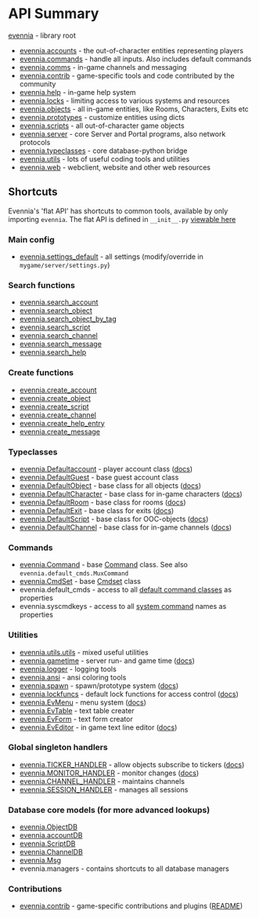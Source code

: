 # API Summary 

[evennia](api/evennia.md) - library root
- [evennia.accounts](evennia.accounts) - the out-of-character entities representing players
- [evennia.commands](evennia.commands) - handle all inputs. Also includes default commands
- [evennia.comms](evennia.comms) - in-game channels and messaging
- [evennia.contrib](evennia.contrib) - game-specific tools and code contributed by the community
- [evennia.help](evennia.help) - in-game help system
- [evennia.locks](evennia.locks) - limiting access to various systems and resources
- [evennia.objects](evennia.objects) - all in-game entities, like Rooms, Characters, Exits etc
- [evennia.prototypes](evennia.prototypes) - customize entities using dicts
- [evennia.scripts](evennia.scripts) - all out-of-character game objects
- [evennia.server](evennia.server) - core Server and Portal programs, also network protocols
- [evennia.typeclasses](evennia.typeclasses) - core database-python bridge
- [evennia.utils](evennia.utils) - lots of useful coding tools and utilities
- [evennia.web](evennia.web) - webclient, website and other web resources


## Shortcuts

Evennia's 'flat API' has shortcuts to common tools, available by only importing `evennia`.
The flat API is defined in `__init__.py` [viewable here](github:evennia/__init__.py)


### Main config

- [evennia.settings_default](github:evennia/settings_default.py) - all settings (modify/override in `mygame/server/settings.py`)

### Search functions

- [evennia.search_account](evennia.utils.search.search_account)
- [evennia.search_object](evennia.utils.search.search_object)
- [evennia.search_object_by_tag](evennia.utils.search.search_tag)
- [evennia.search_script](evennia.utils.search.search_script)
- [evennia.search_channel](evennia.utils.search.search_channel)
- [evennia.search_message](evennia.utils.search.search_message)
- [evennia.search_help](evennia.utils.search.search_help_entry)

### Create functions

- [evennia.create_account](evennia.utils.create.create_account)
- [evennia.create_object](evennia.utils.create.create_object)
- [evennia.create_script](evennia.utils.create.create_script)
- [evennia.create_channel](evennia.utils.create.create_channel)
- [evennia.create_help_entry](evennia.utils.create.create_help_entry)
- [evennia.create_message](evennia.utils.create.create_message)

### Typeclasses

- [evennia.Defaultaccount](evennia.accounts.accounts.DefaultAccount) - player account class ([docs](./Accounts.md))
- [evennia.DefaultGuest](evennia.accounts.accounts.DefaultGuest) - base guest account class
- [evennia.DefaultObject](evennia.objects.objects.DefaultObject) - base class for all objects ([docs](./Objects.md))
- [evennia.DefaultCharacter](evennia.objects.objects.DefaultCharacter) - base class for in-game characters ([docs](./Objects.md#characters))
- [evennia.DefaultRoom](evennia.objects.objects.DefaultRoom) - base class for rooms ([docs](./Objects.md#rooms))
- [evennia.DefaultExit](evennia.objects.objects.DefaultExit) - base class for exits ([docs](./Objects.md#exits))
- [evennia.DefaultScript](evennia.scripts.scripts.DefaultScript) - base class for OOC-objects ([docs](./Scripts.md))
- [evennia.DefaultChannel](evennia.comms.comms.DefaultChannel) - base class for in-game channels ([docs](./Communications.md))

### Commands

- [evennia.Command](evennia.commands.command.Command) - base [Command](./Commands.md) class. See also `evennia.default_cmds.MuxCommand`
- [evennia.CmdSet](evennia.commands.cmdset.CmdSet) - base [Cmdset](./Command-Sets.md) class
- evennia.default_cmds - access to all [default command classes](evennia.commands.default) as properties
- evennia.syscmdkeys - access to all [system command](./Commands.md#system-commands) names as properties

### Utilities

- [evennia.utils.utils](evennia.utils.utils) - mixed useful utilities
- [evennia.gametime](evennia.utils.gametime) - server run- and game time ([docs](./Coding-Utils.md#game-time))
- [evennia.logger](evennia.utils.logger) - logging tools
- [evennia.ansi](evennia.utils.ansi) - ansi coloring tools
- [evennia.spawn](evennia.prototypes.spawner.spawn) - spawn/prototype system ([docs](./Spawner-and-Prototypes.md))
- [evennia.lockfuncs](evennia.locks.lockfuncs) - default lock functions for access control ([docs](./Locks.md))
- [evennia.EvMenu](evennia.utils.evmenu.EvMenu) - menu system ([docs](./EvMenu.md))
- [evennia.EvTable](evennia.utils.evtable.EvTable) - text table creater
- [evennia.EvForm](evennia.utils.evform.EvForm) - text form creator
- [evennia.EvEditor](evennia.utils.eveditor.EvEditor) - in game text line editor ([docs](./EvEditor.md))

### Global singleton handlers

- [evennia.TICKER_HANDLER](evennia.scripts.tickerhandler) - allow objects subscribe to tickers ([docs](./TickerHandler.md))
- [evennia.MONITOR_HANDLER](evennia.scripts.monitorhandler) - monitor changes ([docs](./MonitorHandler.md))
- [evennia.CHANNEL_HANDLER](evennia.comms.channelhandler) - maintains channels
- [evennia.SESSION_HANDLER](evennia.server.sessionhandler) - manages all sessions

### Database core models (for more advanced lookups)

- [evennia.ObjectDB](evennia.objects.models.ObjectDB)
- [evennia.accountDB](evennia.accounts.models.AccountDB)
- [evennia.ScriptDB](evennia.scripts.models.ScriptDB)
- [evennia.ChannelDB](evennia.comms.models.ChannelDB)
- [evennia.Msg](evennia.comms.models.Msg)
- evennia.managers - contains shortcuts to all database managers

### Contributions

- [evennia.contrib](evennia.contrib) - game-specific contributions and plugins ([README](github:evennia/contrib/README.md))
